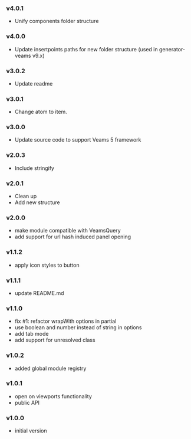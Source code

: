 ### v4.0.1
-  Unify components folder structure

### v4.0.0
- Update insertpoints paths for new folder structure (used in generator-veams v9.x)

### v3.0.2
- Update readme

### v3.0.1
- Change atom to item.

### v3.0.0
- Update source code to support Veams 5 framework

### v2.0.3
- Include stringify

### v2.0.1
- Clean up
- Add new structure

### v2.0.0
- make module compatible with VeamsQuery
- add support for url hash induced panel opening

### v1.1.2
- apply icon styles to button

### v1.1.1
- update README.md

### v1.1.0
- fix #1: refactor wrapWith options in partial
- use boolean and number instead of string in options
- add tab mode
- add support for unresolved class

### v1.0.2
- added global module registry

### v1.0.1
- open on viewports functionality
- public API

### v1.0.0
- initial version